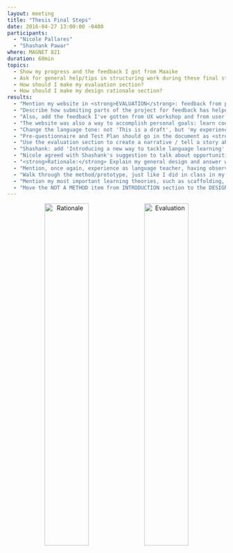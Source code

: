 ```yaml
---
layout: meeting
title: "Thesis Final Steps"
date: 2016-04-27 13:00:00 -0400
participants:
  - "Nicole Pallares"
  - "Shashank Pawar"
where: MAGNET 821
duration: 60min
topics:
  - Show my progress and the feedback I got from Maaike
  - Ask for general help/tips in structuring work during these final steps
  - How should I make my evaluation section?
  - How should I make my design rationale section?
results:
  - "Mention my website in <strong>EVALUATION</strong>: feedback from peers, committee members, etc."
  - "Describe how submiting parts of the project for feedback has helped in my design process"
  - "Also, add the feedback I've gotten from UX workshop and from user tests with friends"
  - "The website was also a way to accomplish personal goals: learn coding, versioning control, etc."
  - "Change the language tone: not 'This is a draft', but 'my experience as a teacher tells me that'"
  - "Pre-questionnaire and Test Plan should go in the document as <strong>APPENDICES</strong>"
  - "Use the evaluation section to create a narrative / tell a story about the design process"
  - "Shashank: add 'Introducing a new way to tackle language learning' in the introduction section"
  - "Nicole agreed with Shashank's suggestion to talk about opportunities, not problems"
  - "<strong>Rationale:</strong> Explain my general design and answer why I chose that"
  - "Mention, once again, experience as language teacher, having observed succes in this approach"
  - "Walk through the method/prototype, just like I did in class in my individual focus presentation"
  - "Mention my most important learning theories, such as scaffolding, ZPD, priming, subliminar, ..."
  - "Move the NOT A METHOD item from INTRODUCTION section to the DESIGN RATIONALE section"
---
```


<center>
<a href="2016-04-27-nicole-1.jpg"><img src="2016-04-27-nicole-1.jpg" alt="Rationale" width="45%"></a>
<a href="2016-04-27-nicole-2.jpg"><img src="2016-04-27-nicole-2.jpg" alt="Evaluation" width="45%"></a>
</center><br>